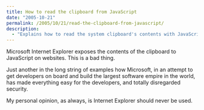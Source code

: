 ```yaml
---
title: How to read the clipboard from JavaScript
date: "2005-10-21"
permalink: /2005/10/21/read-the-clipboard-from-javascript/
description:
  - "Explains how to read the system clipboard's contents with JavaScript in Internet Explorer."
---
```

Microsoft Internet Explorer exposes the contents of the clipboard to JavaScript on websites. This is a bad thing.

Just another in the long string of examples how Microsoft, in an attempt to get developers on board and build the largest software empire in the world, has made everything easy for the developers, and totally disregarded security.

My personal opinion, as always, is Internet Explorer should never be used.
